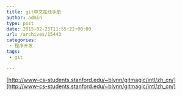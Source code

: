 ```yaml
---
title: git中文在线手册
author: admin
type: post
date: 2015-02-25T11:55:22+00:00
url: /archives/15443
categories:
 - 程序开发
tags:
 - git

---
```

[http://www-cs-students.stanford.edu/~blynn/gitmagic/intl/zh_cn/](http://www-cs-students.stanford.edu/~blynn/gitmagic/intl/zh_cn/)